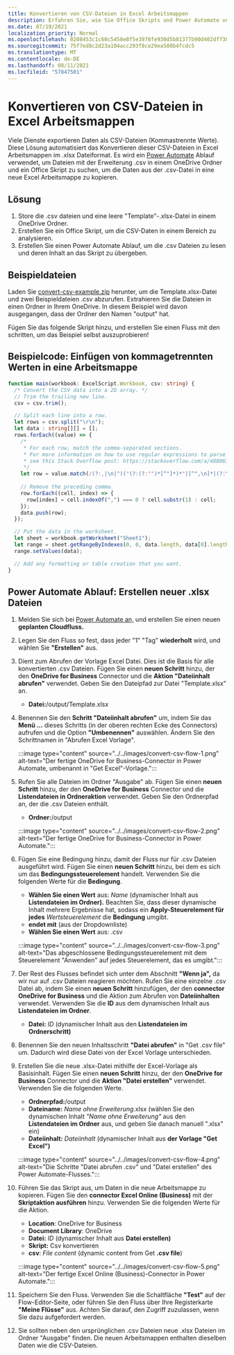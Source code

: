 ```yaml
---
title: Konvertieren von CSV-Dateien in Excel Arbeitsmappen
description: Erfahren Sie, wie Sie Office Skripts und Power Automate verwenden, um .xlsx Dateien aus .csv Dateien zu erstellen.
ms.date: 07/19/2021
localization_priority: Normal
ms.openlocfilehash: 0208453c1c60c5458e8f5e3978fe930d5b81377b90d402df738097c653665a2c
ms.sourcegitcommit: 75f7ed8c2d23a104acc293f8ce29ea580b4fcdc5
ms.translationtype: MT
ms.contentlocale: de-DE
ms.lasthandoff: 08/11/2021
ms.locfileid: "57847501"
---
```

# <a name="convert-csv-files-to-excel-workbooks"></a>Konvertieren von CSV-Dateien in Excel Arbeitsmappen

Viele Dienste exportieren Daten als CSV-Dateien (Kommastrennte Werte). Diese Lösung automatisiert das Konvertieren dieser CSV-Dateien in Excel Arbeitsmappen im .xlsx Dateiformat. Es wird ein [Power Automate](https://flow.microsoft.com) Ablauf verwendet, um Dateien mit der Erweiterung .csv in einem OneDrive Ordner und ein Office Skript zu suchen, um die Daten aus der .csv-Datei in eine neue Excel Arbeitsmappe zu kopieren.

## <a name="solution"></a>Lösung

1. Store die .csv dateien und eine leere "Template"-.xlsx-Datei in einem OneDrive Ordner.
1. Erstellen Sie ein Office Skript, um die CSV-Daten in einem Bereich zu analysieren.
1. Erstellen Sie einen Power Automate Ablauf, um die .csv Dateien zu lesen und deren Inhalt an das Skript zu übergeben.

## <a name="sample-files"></a>Beispieldateien

Laden Sie <a href="https://github.com/OfficeDev/office-scripts-docs/blob/master/docs/resources/samples/convert-csv-example.zip?raw=true">convert-csv-example.zip</a> herunter, um die Template.xlsx-Datei und zwei Beispieldateien .csv abzurufen. Extrahieren Sie die Dateien in einen Ordner in Ihrem OneDrive. In diesem Beispiel wird davon ausgegangen, dass der Ordner den Namen "output" hat.

Fügen Sie das folgende Skript hinzu, und erstellen Sie einen Fluss mit den schritten, um das Beispiel selbst auszuprobieren!

## <a name="sample-code-insert-comma-separated-values-into-a-workbook"></a>Beispielcode: Einfügen von kommagetrennten Werten in eine Arbeitsmappe

```TypeScript
function main(workbook: ExcelScript.Workbook, csv: string) {
  /* Convert the CSV data into a 2D array. */
  // Trim the trailing new line.
  csv = csv.trim();

  // Split each line into a row.
  let rows = csv.split("\r\n");
  let data : string[][] = [];
  rows.forEach((value) => {
    /*
     * For each row, match the comma-separated sections.
     * For more information on how to use regular expressions to parse CSV files,
     * see this Stack Overflow post: https://stackoverflow.com/a/48806378/9227753
     */
    let row = value.match(/(?:,|\n|^)("(?:(?:"")*[^"]*)*"|[^",\n]*|(?:\n|$))/g);
    
    // Remove the preceding comma.
    row.forEach((cell, index) => {
      row[index] = cell.indexOf(",") === 0 ? cell.substr(1) : cell;
    });
    data.push(row);
  });

  // Put the data in the worksheet.
  let sheet = workbook.getWorksheet("Sheet1");
  let range = sheet.getRangeByIndexes(0, 0, data.length, data[0].length);
  range.setValues(data);

  // Add any formatting or table creation that you want.
}
```

## <a name="power-automate-flow-create-new-xlsx-files"></a>Power Automate Ablauf: Erstellen neuer .xlsx Dateien

1. Melden Sie sich bei [Power Automate an,](https://flow.microsoft.com) und erstellen Sie einen neuen **geplanten Cloudfluss.**
1. Legen Sie den Fluss so fest, dass jeder "1" "Tag" **wiederholt** wird, und wählen Sie **"Erstellen"** aus.
1. Dient zum Abrufen der Vorlage Excel Datei. Dies ist die Basis für alle konvertierten .csv Dateien. Fügen Sie einen **neuen Schritt** hinzu, der den **OneDrive for Business** Connector und die **Aktion "Dateiinhalt abrufen"** verwendet. Geben Sie den Dateipfad zur Datei "Template.xlsx" an.
    * **Datei:**/output/Template.xlsx
1. Benennen Sie den **Schritt "Dateiinhalt abrufen"** um, indem Sie das **Menü ...** dieses Schritts (in der oberen rechten Ecke des Connectors) aufrufen und die Option **"Umbenennen"** auswählen. Ändern Sie den Schrittnamen in "Abrufen Excel Vorlage".

     :::image type="content" source="../../images/convert-csv-flow-1.png" alt-text="Der fertige OneDrive for Business-Connector in Power Automate, umbenannt in &quot;Get Excel&quot;-Vorlage.":::
1. Rufen Sie alle Dateien im Ordner "Ausgabe" ab. Fügen Sie einen **neuen Schritt** hinzu, der den **OneDrive for Business** Connector und die **Listendateien in Ordneraktion** verwendet. Geben Sie den Ordnerpfad an, der die .csv Dateien enthält.
    * **Ordner:**/output

    :::image type="content" source="../../images/convert-csv-flow-2.png" alt-text="Der fertige OneDrive for Business-Connector in Power Automate.":::
1. Fügen Sie eine Bedingung hinzu, damit der Fluss nur für .csv Dateien ausgeführt wird. Fügen Sie einen **neuen Schritt** hinzu, bei dem es sich um das **Bedingungssteuerelement** handelt. Verwenden Sie die folgenden Werte für die **Bedingung**.
    * **Wählen Sie einen Wert** aus: *Name* (dynamischer Inhalt aus **Listendateien im Ordner).** Beachten Sie, dass dieser dynamische Inhalt mehrere Ergebnisse hat, sodass ein **Apply-Steuerelement für jedes** *Wertsteuerelement* die **Bedingung** umgibt.
    * **endet mit** (aus der Dropdownliste)
    * **Wählen Sie einen Wert** aus: .csv

    :::image type="content" source="../../images/convert-csv-flow-3.png" alt-text="Das abgeschlossene Bedingungssteuerelement mit dem Steuerelement &quot;Anwenden&quot; auf jedes Steuerelement, das es umgibt.":::
1. Der Rest des Flusses befindet sich unter dem Abschnitt **"Wenn ja",** da wir nur auf .csv Dateien reagieren möchten. Rufen Sie eine einzelne .csv Datei ab, indem Sie einen **neuen Schritt** hinzufügen, der den **connector OneDrive for Business** und die Aktion zum Abrufen von **Dateiinhalten** verwendet. Verwenden Sie die **ID** aus dem dynamischen Inhalt aus **Listendateien im Ordner**.
    * **Datei:** *ID* (dynamischer Inhalt aus den **Listendateien im Ordnerschritt)**
1. Benennen Sie den neuen Inhaltsschritt **"Datei abrufen"** in "Get .csv file" um. Dadurch wird diese Datei von der Excel Vorlage unterschieden.
1. Erstellen Sie die neue .xlsx-Datei mithilfe der Excel-Vorlage als Basisinhalt. Fügen Sie einen **neuen Schritt** hinzu, der den **OneDrive for Business** Connector und die **Aktion "Datei erstellen"** verwendet. Verwenden Sie die folgenden Werte.
    * **Ordnerpfad:**/output
    * **Dateiname:** *Name ohne Erweiterung*.xlsx (wählen Sie den dynamischen Inhalt *"Name ohne Erweiterung"* aus den **Listendateien im Ordner** aus, und geben Sie danach manuell ".xlsx" ein)
    * **Dateiinhalt:** *Dateiinhalt* (dynamischer Inhalt aus **der Vorlage "Get Excel")**

     :::image type="content" source="../../images/convert-csv-flow-4.png" alt-text="Die Schritte &quot;Datei abrufen .csv&quot; und &quot;Datei erstellen&quot; des Power Automate-Flusses.":::
1. Führen Sie das Skript aus, um Daten in die neue Arbeitsmappe zu kopieren. Fügen Sie den **connector Excel Online (Business)** mit der **Skriptaktion ausführen** hinzu. Verwenden Sie die folgenden Werte für die Aktion.
    * **Location**: OneDrive for Business
    * **Document Library**: OneDrive
    * **Datei:** *ID* (dynamischer Inhalt aus **Datei erstellen)**
    * **Skript:** Csv konvertieren
    * **csv**: *File content* (dynamic content from Get **.csv file**)

    :::image type="content" source="../../images/convert-csv-flow-5.png" alt-text="Der fertige Excel Online (Business)-Connector in Power Automate.":::
1. Speichern Sie den Fluss. Verwenden Sie die Schaltfläche **"Test"** auf der Flow-Editor-Seite, oder führen Sie den Fluss über Ihre Registerkarte **"Meine Flüsse"** aus. Achten Sie darauf, den Zugriff zuzulassen, wenn Sie dazu aufgefordert werden.
1. Sie sollten neben den ursprünglichen .csv Dateien neue .xlsx Dateien im Ordner "Ausgabe" finden. Die neuen Arbeitsmappen enthalten dieselben Daten wie die CSV-Dateien.

